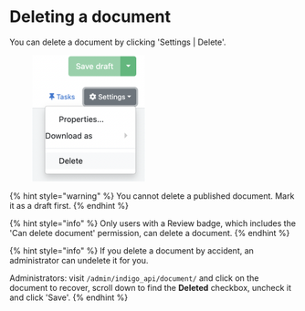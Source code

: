 # Deleting a document

You can delete a document by clicking 'Settings | Delete'.



<figure><img src="../.gitbook/assets/image (2) (1).png" alt="" width="197"><figcaption></figcaption></figure>

{% hint style="warning" %}
You cannot delete a published document. Mark it as a draft first.
{% endhint %}

{% hint style="info" %}
Only users with a Review badge, which includes the 'Can delete document' permission, can delete a document.
{% endhint %}

{% hint style="info" %}
If you delete a document by accident, an administrator can undelete it for you.

Administrators: visit `/admin/indigo_api/document/` and click on the document to recover, scroll down to find the **Deleted** checkbox, uncheck it and click 'Save'.
{% endhint %}
